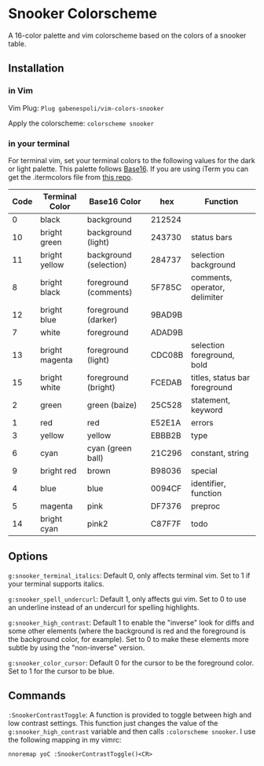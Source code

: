 # Snooker Colorscheme

A 16-color palette and vim colorscheme based on the colors of a snooker table.

## Installation

### in Vim

Vim Plug:
`Plug gabenespoli/vim-colors-snooker`

Apply the colorscheme:
`colorscheme snooker`

### in your terminal

For terminal vim, set your terminal colors to the following values for the dark or light palette. This palette follows [Base16](https://github.com/chriskempson/base16). If you are using iTerm you can get the .itermcolors file from [this repo](https://github.com/gabenespoli/iterm-color-palettes).

| Code | Terminal Color | Base16 Color           | hex    | Function                      |
| ---- | -------------- | -----------------      | ------ | ----------------------------- |
| 0    | black          | background             | 212524 |                               |
| 10   | bright green   | background (light)     | 243730 | status bars                   |
| 11   | bright yellow  | background (selection) | 284737 | selection background          |
| 8    | bright black   | foreground (comments)  | 5F785C | comments, operator, delimiter |
| 12   | bright blue    | foreground (darker)    | 9BAD9B |                               |
| 7    | white          | foreground             | ADAD9B |                               |
| 13   | bright magenta | foreground (light)     | CDC08B | selection foreground, bold    |
| 15   | bright white   | foreground (bright)    | FCEDAB | titles, status bar foreground |
| 2    | green          | green (baize)          | 25C528 | statement, keyword            |
| 1    | red            | red                    | E52E1A | errors                        |
| 3    | yellow         | yellow                 | EBBB2B | type                          |
| 6    | cyan           | cyan (green ball)      | 21C296 | constant, string              |
| 9    | bright red     | brown                  | B98036 | special                       |
| 4    | blue           | blue                   | 0094CF | identifier, function          |
| 5    | magenta        | pink                   | DF7376 | preproc                       |
| 14   | bright cyan    | pink2                  | C87F7F | todo                          |

## Options

`g:snooker_terminal_italics`: Default 0, only affects terminal vim. Set to 1 if your terminal supports italics.

`g:snooker_spell_undercurl`: Default 1, only affects gui vim. Set to 0 to use an underline instead of an undercurl for spelling highlights.

`g:snooker_high_contrast`: Default 1 to enable the "inverse" look for diffs and some other elements (where the background is red and the foreground is the background color, for example). Set to 0 to make these elements more subtle by using the "non-inverse" version.

`g:snooker_color_cursor`: Default 0 for the cursor to be the foreground color. Set to 1 for the cursor to be blue.

## Commands

`:SnookerContrastToggle`: A function is provided to toggle between high and low contrast settings. This function just changes the value of the `g:snooker_high_contrast` variable and then calls `:colorscheme snooker`. I use the following mapping in my vimrc:

```vim
nnoremap yoC :SnookerContrastToggle()<CR>
```
